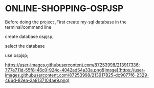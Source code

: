 # ONLINE-SHOPPING-OSPJSP



Before doing the project ,First create my-sql database in the terminal/command line

create database ospjsp;



select the database

use ospjsp;


https://user-images.githubusercontent.com/87253998/213917336-777e711d-55f8-46c0-924c-4042ad54a33a.png![image](https://user-images.githubusercontent.com/87253998/213917825-dc9077f6-2329-466d-82ea-2a8137104ae9.png)

